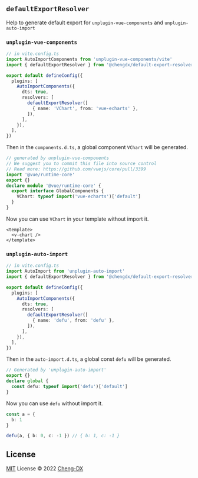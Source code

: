 
## `defaultExportResolver`
Help to generate default export for `unplugin-vue-components` and `unplugin-auto-import`

### `unplugin-vue-components`
```ts
// in vite.config.ts
import AutoImportComponents from 'unplugin-vue-components/vite'
import { defaultExportResolver } from '@chengdx/default-export-resolver'

export default defineConfig({
  plugins: [
    AutoImportComponents({
      dts: true,
      resolvers: [
        defaultExportResolver([
          { name: 'VChart', from: 'vue-echarts' },
        ]),
      ],
    }),
  ],
})
```
Then in the `components.d.ts`, a global component `VChart` will be generated.
```ts
// generated by unplugin-vue-components
// We suggest you to commit this file into source control
// Read more: https://github.com/vuejs/core/pull/3399
import '@vue/runtime-core'
export {}
declare module '@vue/runtime-core' {
  export interface GlobalComponents {
    VChart: typeof import('vue-echarts')['default']
  }
}

```
Now you can use `VChart` in your template without import it.
```vue
<template>
  <v-chart />
</template>
```

### `unplugin-auto-import`
```ts
// in vite.config.ts
import AutoImport from 'unplugin-auto-import'
import { defaultExportResolver } from '@chengdx/default-export-resolver'

export default defineConfig({
  plugins: [
    AutoImportComponents({
      dts: true,
      resolvers: [
        defaultExportResolver([
          { name: 'defu', from: 'defu' },
        ]),
      ],
    }),
  ],
})
```
Then in the `auto-import.d.ts`, a global const `defu` will be generated.
```ts
// Generated by 'unplugin-auto-import'
export {}
declare global {
  const defu: typeof import('defu')['default']
}
```
Now you can use `defu` without import it.
```ts
const a = {
  b: 1
}

defu(a, { b: 0, c: -1 }) // { b: 1, c: -1 }
```

## License
[MIT](../../LICENSE) License © 2022 [Cheng-DX](https://github.com/Cheng-DX)
